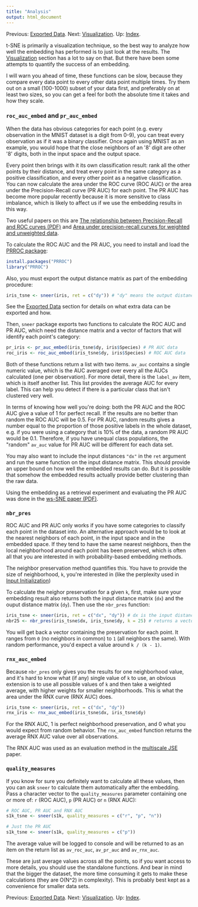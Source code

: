 ```yaml
---
title: "Analysis"
output: html_document
---
```


Previous: [Exported Data](exported-data.html). Next: [Visualization](visualization.html). Up: [Index](index.html).

t-SNE is primarily a visualization technique, so the best way to analyze how
well the embedding has performed is to just look at the results. The 
[Visualization](visualization.html) section has a lot to say on that. But there 
have been some attempts to quantify the success of an embedding.

I will warn you ahead of time, these functions can be slow, because they 
compare every data point to every other data point multiple times. Try them
out on a small (100-1000) subset of your data first, and preferably on at 
least two sizes, so you can get a feel for both the absolute time it takes
and how they scale.

### `roc_auc_embed` and `pr_auc_embed`

When the data has obvious categories for each point (e.g. every observation in
the MNIST dataset is a digit from 0-9), you can treat every observation as if
it was a binary classifier. Once again using MNIST as an example, you would
hope that the close neighbors of an '8' digit are other '8' digits, both in
the input space and the output space.

Every point then brings with it its own classification result: rank all the 
other points by their distance, and treat every point in the same category as a 
positive classification, and every other point as a negative classification. 
You can now calculate the area under the ROC curve (ROC AUC) or the 
area under the Precision-Recall curve (PR AUC) for each point. The PR AUC has
become more popular recently because it is more sensitive to class imbalance,
which is likely to affect us if we use the embedding results in this way.

Two useful papers on this are 
[The relationship between Precision-Recall and ROC curves (PDF)](http://pages.cs.wisc.edu/~jdavis/davisgoadrichcamera2.pdf)
and
[Area under precision-recall curves for weighted and unweighted data](http://dx.doi.org/10.1371/journal.pone.0092209).

To calculate the ROC AUC and the PR AUC, you need to install and load the
[PRROC package](https://cran.r-project.org/package=PRROC):

```R
install.packages("PRROC")
library("PRROC")
```

Also, you must export the output distance matrix as part of the embedding
procedure:

```R
iris_tsne <- sneer(iris, ret = c("dy")) # "dy" means the output distance matrix
```

See the [Exported Data](exported-data.html) section for details on what extra
data can be exported and how.

Then, `sneer` package exports two functions to calculate the ROC AUC and PR AUC,
which need the distance matrix and a vector of factors that will identify each
point's category:

```R
pr_iris <- pr_auc_embed(iris_tsne$dy, iris$Species) # PR AUC data
roc_iris <- roc_auc_embed(iris_tsne$dy, iris$Species) # ROC AUC data
```

Both of these functions return a list with two items. `av_auc` contains a single
numeric value, which is the AUC averaged over every all the AUCs calculated
(one per observation). For more detail, there is the `label_av` item, which is
itself another list. This list provides the average AUC for every label. This
can help you detect if there is a particular class that isn't clustered very
well.

In terms of knowing how well you're doing: both the PR AUC and the ROC AUC
give a value of 1 for perfect recall. If the results are no better than random
the ROC AUC will be 0.5. For PR AUC, random results gives a number equal to
the proportion of those positive labels in the whole dataset, e.g. if you 
were using a category that is 10% of the data, a random PR AUC would be 0.1.
Therefore, if you have unequal class populations, the "random" `av_auc` value 
for PR AUC will be different for each data set.

You may also want to include the input distances `"dx"` in the `ret` argument
and run the same function on the input distance matrix. This should provide
an upper bound on how well the embedded results can do. But it is possible that
somehow the embedded results actually provide better clustering than the raw
data.

Using the embedding as a retrieval experiment and evaluating the PR AUC was
done in the 
[ws-SNE paper (PDF)](http://jmlr.org/proceedings/papers/v32/yange14.pdf).

### `nbr_pres`

ROC AUC and PR AUC only works if you have some categories to classify each
point in the dataset into. An alternative approach would be to look at
the nearest neighbors of each point, in the input space and in the embedded
space. If they tend to have the same nearest neighbors, then the local
neighborhood around each point has been preserved, which is often all that you 
are interested in with probability-based embedding methods.

The neighbor preservation method quantifies this. You have to provide the
size of neighborhood, `k`, you're interested in (like the perplexity used in 
[Input Initialization](input-initialization.html)) 

To calculate the neighor preservation for a given `k`, first, make sure your
embedding result also returns both the input distance matrix (`dx`) and the
ouput distance matrix (`dy`). Then use the `nbr_pres` function:

```R
iris_tsne <- sneer(iris, ret = c("dx", "dy")) # dx is the input distance matrix
nbr25 <- nbr_pres(iris_tsne$dx, iris_tsne$dy, k = 25) # returns a vector
```

You will get back a vector containing the preservation for each point. 
It ranges from `0` (no neighbors in common) to `1` (all neighbors the same). 
With random performance, you'd expect a value around `k / (k - 1)`.

### `rnx_auc_embed`

Because `nbr_pres` only gives you the results for one neighborhood value, and 
it's hard to know what (if any) single value of `k` to use, an obvious 
extension is to use all possible values of `k` and then take a weighted average,
with higher weights for smaller neighborhoods. This is what the area under the
RNX curve (RNX AUC) does.

```R
iris_tsne <- sneer(iris, ret = c("dx", "dy"))
rnx_iris <- rnx_auc_embed(iris_tsne$dx, iris_tsne$dy)
```

For the RNX AUC, 1 is perfect neighborhood preservation, and 0 what you would
expect from random behavior. The `rnx_auc_embed` function returns the
average RNX AUC value over all observations.

The RNX AUC was used as an evaluation method in the 
[multiscale JSE](http://dx.doi.org/10.1016/j.neucom.2014.12.095) paper.

### `quality_measures`

If you know for sure you definitely want to calculate all these values, then
you can ask `sneer` to calculate them automatically after the embedding. Pass
a character vector to the `quality_measures` parameter containing one or more
of: `r` (ROC AUC), `p` (PR AUC) or `n` (RNX AUC):

```R
# ROC AUC, PR AUC and RNX AUC
s1k_tsne <- sneer(s1k, quality_measures = c("r", "p", "n"))

# Just the PR AUC
s1k_tsne <- sneer(s1k, quality_measures = c("p"))
```

The average value will be logged to console and will be returned to as an item
on the return list as `av_roc_auc`, `av_pr_auc` and `av_rnx_auc`.

These are just average values across all the points, so if you want access
to more details, you should use the standalone functions. And bear in mind
that the bigger the dataset, the more time consuming it gets to make these
calculations (they are O(N^2) in complexity). This is probably best kept as a 
convenience for smaller data sets.

Previous: [Exported Data](exported-data.html). Next: [Visualization](visualization.html). Up: [Index](index.html).
